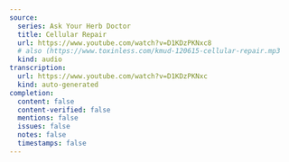 ```yaml
---
source:
  series: Ask Your Herb Doctor
  title: Cellular Repair
  url: https://www.youtube.com/watch?v=D1KDzPKNxc8
  # also (https://www.toxinless.com/kmud-120615-cellular-repair.mp3
  kind: audio
transcription:
  url: https://www.youtube.com/watch?v=D1KDzPKNxc
  kind: auto-generated
completion:
  content: false
  content-verified: false
  mentions: false
  issues: false
  notes: false
  timestamps: false
---
```

